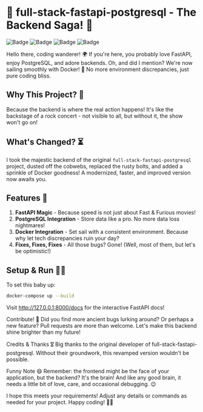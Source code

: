 # 🚀 full-stack-fastapi-postgresql - The Backend Saga! 🎉

![Badge](https://img.shields.io/badge/Made%20with-FastAPI-green)
![Badge](https://img.shields.io/badge/PostgreSQL-For%20All%20Your%20Data%20Needs-blue)
![Badge](https://img.shields.io/badge/Dockerized-Yep!-2496ED)
![Badge](https://img.shields.io/badge/Forked-But%20Revamped-red)

Hello there, coding wanderer! 🌍 If you're here, you probably love FastAPI, enjoy PostgreSQL, and adore backends. Oh, and did I mention? We're now sailing smoothly with Docker! 🐳 No more environment discrepancies, just pure coding bliss.

## Why This Project? 🤔

Because the backend is where the real action happens! It's like the backstage of a rock concert - not visible to all, but without it, the show won't go on!

## What's Changed? ⏳

I took the majestic backend of the original `full-stack-fastapi-postgresql` project, dusted off the cobwebs, replaced the rusty bolts, and added a sprinkle of Docker goodness! A modernized, faster, and improved version now awaits you.

## Features 🌈

1. **FastAPI Magic** - Because speed is not just about Fast & Furious movies!
2. **PostgreSQL Integration** - Store data like a pro. No more data loss nightmares!
3. **Docker Integration** - Set sail with a consistent environment. Because why let tech discrepancies ruin your day?
4. **Fixes, Fixes, Fixes** - All those bugs? Gone! (Well, most of them, but let's be optimistic!)

## Setup & Run 🏃‍♂️

To set this baby up:

```bash
docker-compose up --build
```




Visit http://127.0.0.1:8000/docs for the interactive FastAPI docs!

Contribute! 🤝
Did you find more ancient bugs lurking around? Or perhaps a new feature? Pull requests are more than welcome. Let's make this backend shine brighter than my future!

Credits & Thanks 🎖️
Big thanks to the original developer of full-stack-fastapi-postgresql. Without their groundwork, this revamped version wouldn't be possible.

Funny Note 😄
Remember: the frontend might be the face of your application, but the backend? It's the brain! And like any good brain, it needs a little bit of love, care, and occasional debugging. 😉

I hope this meets your requirements! Adjust any details or commands as needed for your project. Happy coding! 🚀🎉
